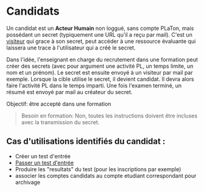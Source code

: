  
# Candidats  

Un candidat est un **Acteur Humain** non loggué, sans compte PLaTon, mais possédant un secret (typiquement une URL qu'il a reçu par mail). C'est un [visiteur](https://github.com/PremierLangage/platon-conception/blob/master/acteur/Visiteur.md) qui grace à son secret, peut accéder à une ressource évaluante qui laissera une trace à l'utilisateur qui a créé le secret.

Dans l'idée, l'enseignant en charge du recrutement dans une formation peut créer des secrets (avec pour argument une activité PL, un temps limite, un nom et un prénom). Le secret est ensuite envoyé à un visiteur par mail par exemple. Lorsque la cible utilise le secret, il devient candidat. Il devra alors faire l'activité PL dans le temps imparti. Une fois l'examen terminé, un résumé est envoyé par mail au créateur du secret.

Objectif: être accepté dans une formation  

> Besoin en formation: Non, toutes les instructions doivent être incluses avec la transmission du secret.

## Cas d'utilisations identifiés du candidat :

* Créer un test d'entrée
* [Passer un test d'entrée](https://github.com/PremierLangage/platon-conception/blob/master/UC/Candidats/Faire-un-test.md)
* Produire les "resultats" du test (pour les inscriptions par exemple)
* associer les comptes candidats au compte etudiant correspondant pour archivage
